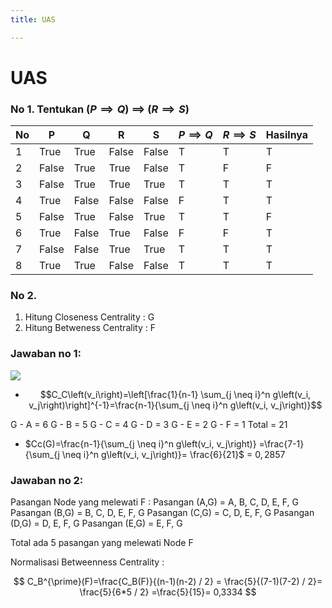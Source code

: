 ```yaml
---
title: UAS

---
```


# UAS

### No 1. Tentukan $(P\implies Q)$ $\implies$ $(R\implies S)$
|No|P| Q| R | S|$P\implies Q$  | $R\implies S$|Hasilnya|
|--|--|---|--|--|--|--|--|
|1| True | True | False | False|T| T | T|
|2| False| True | True | False |T|F |F|
|3| False| True | True | True  |T|T |T|
|4| True | False|  False| False |F| T |T|
|5| False| True | False| True  |T| T |F|
|6| True | False|  True | False |F| F |T|
|7| False| False| True  | True  |T| T |T|
|8| True | True | False | False |T| T |T|


### No 2. 
1. Hitung Closeness Centrality :  G
2. Hitung Betweness Centrality :  F
 
### Jawaban no 1:
![](https://cdn.mathpix.com/snip/images/Wp9V_FkhgYUYVXbOhqzRJZY_wUOC6yC1PXnKJ3Y7VjY.original.fullsize.png)

- $$C_C\left(v_i\right)=\left[\frac{1}{n-1} \sum_{j \neq i}^n g\left(v_i, v_j\right)\right]^{-1}=\frac{n-1}{\sum_{j \neq i}^n g\left(v_i, v_j\right)}$$

G - A = 6
G - B = 5
G - C = 4
G - D = 3
G - E = 2
G - F = 1
Total = 21
 
- $Cc(G)=\frac{n-1}{\sum_{j \neq i}^n g\left(v_i, v_j\right)} =\frac{7-1}{\sum_{j \neq i}^n g\left(v_i, v_j\right)}= \frac{6}{21}$ = $0,2857$

### Jawaban no 2:
Pasangan Node yang melewati F :
Pasangan (A,G) = A, B, C, D, E, F, G
Pasangan (B,G) =  B, C, D, E, F, G
Pasangan (C,G) = C, D, E, F, G
Pasangan (D,G) = D, E, F, G
Pasangan (E,G) = E, F, G

Total ada 5 pasangan yang melewati Node F

Normalisasi Betweenness Centrality :

$$
C_B^{\prime}(F)=\frac{C_B(F)}{(n-1)(n-2) / 2} = \frac{5}{(7-1)(7-2) / 2}= \frac{5}{6*5 / 2} =\frac{5}{15}= 0,3334
$$
